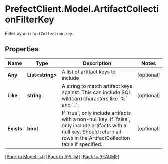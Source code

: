 # PrefectClient.Model.ArtifactCollectionFilterKey
Filter by `ArtifactCollection.key`.

## Properties

Name | Type | Description | Notes
------------ | ------------- | ------------- | -------------
**Any** | **List&lt;string&gt;** | A list of artifact keys to include | [optional] 
**Like** | **string** | A string to match artifact keys against. This can include SQL wildcard characters like &#x60;%&#x60; and &#x60;_&#x60;. | [optional] 
**Exists** | **bool** | If &#x60;true&#x60;, only include artifacts with a non-null key. If &#x60;false&#x60;, only include artifacts with a null key. Should return all rows in the ArtifactCollection table if specified. | [optional] 

[[Back to Model list]](../README.md#documentation-for-models) [[Back to API list]](../README.md#documentation-for-api-endpoints) [[Back to README]](../README.md)

